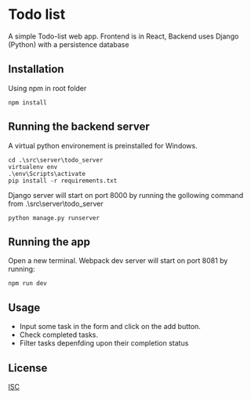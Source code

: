 # Todo list

A simple Todo-list web app. Frontend is in React, Backend uses Django (Python) with a persistence database

## Installation

Using npm in root folder

```shell
npm install
```

## Running the backend server

A virtual python environement is preinstalled for Windows.

```shell
cd .\src\server\todo_server
virtualenv env
.\env\Scripts\activate
pip install -r requirements.txt
```

Django server will start on port 8000 by running the gollowing command from .\src\server\todo_server

```shell
python manage.py runserver
```
## Running the app

Open a new terminal. Webpack dev server will start on port 8081 by running:

```shell
npm run dev
```

## Usage

* Input some task in the form and click on the add button.
* Check completed tasks.
* Filter tasks depenfding upon their completion status

## License
[ISC](https://opensource.org/licenses/ISC/)